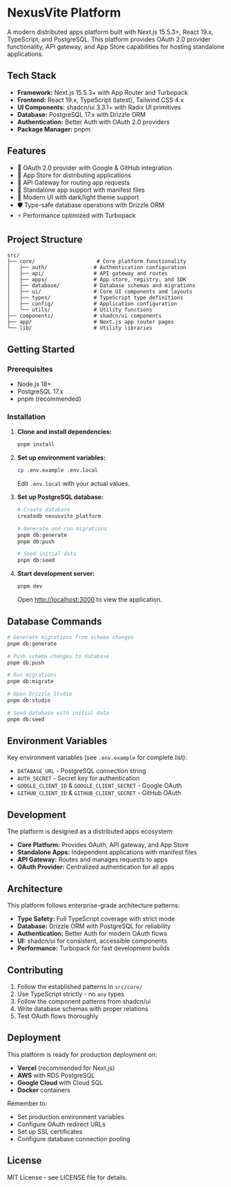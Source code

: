 # NexusVite Platform

A modern distributed apps platform built with Next.js 15.5.3+, React 19.x, TypeScript, and PostgreSQL. This platform provides OAuth 2.0 provider functionality, API gateway, and App Store capabilities for hosting standalone applications.

## Tech Stack

- **Framework:** Next.js 15.5.3+ with App Router and Turbopack
- **Frontend:** React 19.x, TypeScript (latest), Tailwind CSS 4.x
- **UI Components:** shadcn/ui 3.3.1+ with Radix UI primitives
- **Database:** PostgreSQL 17.x with Drizzle ORM
- **Authentication:** Better Auth with OAuth 2.0 providers
- **Package Manager:** pnpm

## Features

- 🔐 OAuth 2.0 provider with Google & GitHub integration
- 🏪 App Store for distributing applications
- 🚀 API Gateway for routing app requests
- 📱 Standalone app support with manifest files
- 🎨 Modern UI with dark/light theme support
- 🛡️ Type-safe database operations with Drizzle ORM
- ⚡ Performance optimized with Turbopack

## Project Structure

```
src/
├── core/                    # Core platform functionality
│   ├── auth/               # Authentication configuration
│   ├── api/                # API gateway and routes
│   ├── apps/               # App store, registry, and SDK
│   ├── database/           # Database schemas and migrations
│   ├── ui/                 # Core UI components and layouts
│   ├── types/              # TypeScript type definitions
│   ├── config/             # Application configuration
│   └── utils/              # Utility functions
├── components/             # shadcn/ui components
├── app/                    # Next.js app router pages
└── lib/                    # Utility libraries
```

## Getting Started

### Prerequisites

- Node.js 18+
- PostgreSQL 17.x
- pnpm (recommended)

### Installation

1. **Clone and install dependencies:**
   ```bash
   pnpm install
   ```

2. **Set up environment variables:**
   ```bash
   cp .env.example .env.local
   ```
   Edit `.env.local` with your actual values.

3. **Set up PostgreSQL database:**
   ```bash
   # Create database
   createdb nexusvite_platform

   # Generate and run migrations
   pnpm db:generate
   pnpm db:push

   # Seed initial data
   pnpm db:seed
   ```

4. **Start development server:**
   ```bash
   pnpm dev
   ```

   Open [http://localhost:3000](http://localhost:3000) to view the application.

## Database Commands

```bash
# Generate migrations from schema changes
pnpm db:generate

# Push schema changes to database
pnpm db:push

# Run migrations
pnpm db:migrate

# Open Drizzle Studio
pnpm db:studio

# Seed database with initial data
pnpm db:seed
```

## Environment Variables

Key environment variables (see `.env.example` for complete list):

- `DATABASE_URL` - PostgreSQL connection string
- `AUTH_SECRET` - Secret key for authentication
- `GOOGLE_CLIENT_ID` & `GOOGLE_CLIENT_SECRET` - Google OAuth
- `GITHUB_CLIENT_ID` & `GITHUB_CLIENT_SECRET` - GitHub OAuth

## Development

The platform is designed as a distributed apps ecosystem:

- **Core Platform:** Provides OAuth, API gateway, and App Store
- **Standalone Apps:** Independent applications with manifest files
- **API Gateway:** Routes and manages requests to apps
- **OAuth Provider:** Centralized authentication for all apps

## Architecture

This platform follows enterprise-grade architecture patterns:

- **Type Safety:** Full TypeScript coverage with strict mode
- **Database:** Drizzle ORM with PostgreSQL for reliability
- **Authentication:** Better Auth for modern OAuth flows
- **UI:** shadcn/ui for consistent, accessible components
- **Performance:** Turbopack for fast development builds

## Contributing

1. Follow the established patterns in `src/core/`
2. Use TypeScript strictly - no `any` types
3. Follow the component patterns from shadcn/ui
4. Write database schemas with proper relations
5. Test OAuth flows thoroughly

## Deployment

This platform is ready for production deployment on:

- **Vercel** (recommended for Next.js)
- **AWS** with RDS PostgreSQL
- **Google Cloud** with Cloud SQL
- **Docker** containers

Remember to:
- Set production environment variables
- Configure OAuth redirect URLs
- Set up SSL certificates
- Configure database connection pooling

## License

MIT License - see LICENSE file for details.

